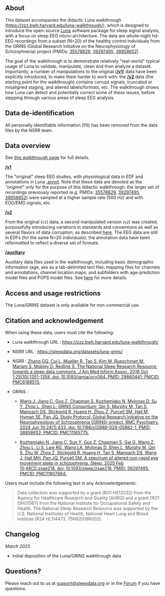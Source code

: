 ## About

This dataset accompanies the didactic Luna walkthrough (https://zzz.bwh.harvard.edu/luna-walkthrough/), which is designed to introduce the open-source [Luna](https://zzz.bwh.harvard.edu/luna/) software package for sleep signal analysis, with a focus on sleep EEG micro-architecture.  The data are whole-night hd-EEG recordings from a subset (N=20) of the healthy control individuals from the GRINS (Global Research Initiative on the Neurophysiology of Schizophrenia) project (PMIDs: [35578829](https://pubmed.ncbi.nlm.nih.gov/35578829/), [39297495](https://pubmed.ncbi.nlm.nih.gov/39297495/), [38858652](https://pubmed.ncbi.nlm.nih.gov/38858652/)).

The goal of the walkthrough is to demonstrate relatively "real-world" typical usage of Luna to validate, manipulate, clean and then analyze a dataset. Importantly, a number of manipulations to the original ([**/v1**](:files_path:/v1)) data have been  explicitly introduced, to make them harder to work with: the [**/v2**](:files_path:/v2) data (the starting point for the walkthrough) contains corrupt signals, truncated or misaligned staging, and altered labels/formats, etc. The walkthrough shows how Luna can detect and potentially correct some of these issues, before stepping through various areas of sleep EEG analysis.

## Data de-identification

All personally identifiable information (PII) has been removed from the data files by the NSRR team.

## Data overview

See [this walkthrough page](https://zzz.bwh.harvard.edu/luna-walkthrough/data/) for full details.  

[**/v1**](:files_path:/v1)

The "original" sleep EEG studies, with physiological data in EDF and annotations in Luna  [.annot](https://zzz.bwh.harvard.edu/luna/ref/annotations/#annot-files).  Note that these data are denoted as the _"original"_ only for the purpose of this didactic walkthrough:  the larger set of recordings previously reported (e.g. PMIDs:  [35578829](https://pubmed.ncbi.nlm.nih.gov/35578829/), [39297495](https://pubmed.ncbi.nlm.nih.gov/39297495/), [38858652](https://pubmed.ncbi.nlm.nih.gov/38858652/)) were sampled at a higher sample rate (500 Hz) and with EOG/EMG signals, etc. 

[**/v2**](:files_path:/v2)

From the original (`v1`) data, a second manipulated version (`v2`) was created, purposefully introducing variations in standards and conventions as well as several flavors of data corruption, as described [here](https://zzz.bwh.harvard.edu/luna-walkthrough/data/#manipulated-data-v2).  The EEG data are still in EDFs (for the same N=20 individuals); the annotation data have been reformatted to reflect a diverse set of formats.

[**/auxiliary**](:files_path:/auxiliary)

Auxiliary data files used in the walkthrough, including basic demographic information (age, sex as a tab-delimited text file), mapping files for channels and annotations, channel location maps, and subfolders with age-prediction model files and POPS model files.  See [here](https://zzz.bwh.harvard.edu/luna-walkthrough/prep/#data) for more details.

## Access and usage restrictions

The Luna/GRINS dataset is only available for non-commercial use.

## Citation and acknowledgement

When using these data, users must cite the following:

 - Luna walkthrough URL : https://zzz.bwh.harvard.edu/luna-walkthrough/

 - NSRR URL : https://sleepdata.org/datasets/luna-grins/

 - NSRR : [Zhang GQ, Cui L, Mueller R, Tao S, Kim M, Rueschman M, Mariani S, Mobley D, Redline S. The National Sleep Research Resource: towards a sleep data commons. J Am Med Inform Assoc. 2018 Oct 1;25(10):1351-1358. doi: 10.1093/jamia/ocy064. PMID: 29860441; PMCID: PMC6188513.](https://pubmed.ncbi.nlm.nih.gov/29860441/)

 - GRINS : 

     - [Wang J, Jiang C, Guo Z, Chapman S, Kozhemiako N, Mylonas D, Su
       Y, Zhou L, Shen L; GRINS Consortium; Qin S, Murphy M, Tan S,
       Manoach DS, Stickgold R, Huang H, Zhou Z, Purcell SM, Hall M,
       Hyman SE, Pan JQ. Study Protocol: Global Research Initiative
       on the Neurophysiology of Schizophrenia (GRINS) project. BMC
       Psychiatry. 2024 Jun 10;24(1):433. doi:
       10.1186/s12888-024-05882-1. PMID: 38858652; PMCID:
       PMC11165775.](https://pubmed.ncbi.nlm.nih.gov/38858652/)

     - [Kozhemiako N, Jiang C, Sun Y, Guo Z, Chapman S, Gai G, Wang Z,
       Zhou L, Li S, Law RG, Wang LA, Mylonas D, Shen L, Murphy M, Qin
       S, Zhu W, Zhou Z, Stickgold R, Huang H, Tan S, Manoach DS, Wang
       J, Hall MH, Pan JQ, Purcell SM. A spectrum of altered non-rapid
       eye movement sleep in schizophrenia. Sleep. 2025 Feb
       10;48(2):zsae218. doi: 10.1093/sleep/zsae218. PMID: 39297495;
       PMCID: PMC11807884.](https://pubmed.ncbi.nlm.nih.gov/39297495/)

Users must include the following text in any Acknowledgements:

> Data collection was supported by a grant (RO1 HS12032) from the Agency for Healthcare Research and Quality (AHRQ) and a grant (RO1 OH07567) from the National Institute for Occupational Safety and Health.  The National Sleep Research Resource was supported by the U.S. National Institutes of Health, National Heart Lung and Blood Institute (R24 HL114473, 75N92019R002).

## Changelog

*March 2025*

- Initial deposition of the Luna/GRINS walkthrough data

## Questions?

Please reach out to us at support@sleepdata.org or in the [Forum](https://sleepdata.org/forum) if you have questions.
